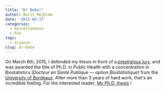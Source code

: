 ```yaml
---
title: "Dr Bobo!"
author: Boris Hejblum
date: '2015-04-17'
categories: 
  - miscellaneous
  - Fun
tags:
  - science
slug: dr-bobo
---
```


On March 6th, 2015, I defended my thesis in front of a[ prestigious jury,](http://edsp2.u-bordeaux.fr/images/HEJBLUM_B.Affiche_soutenance-1.pdf) and was awarded the title of Ph.D. in Public Health with a concentration in Biostatistics (_Docteur en Santé Publique — option Biostatistique_) from the[ University of Bordeaux](http://www.u-bordeaux.com/). After more than 3 years of hard work, that's an incredible feeling. For the interested reader, [My Ph.D. thesis](https://borishejblum.files.wordpress.com/2015/04/hejblum_2015bord0049_oneside_light3.pdf) !
